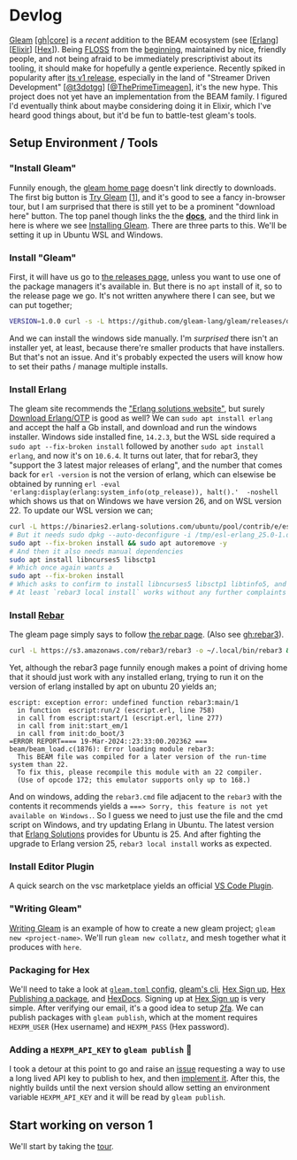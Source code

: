 # Devlog
[Gleam](https://gleam.run/) [[gh](https://github.com/gleam-lang)|[core](https://github.com/gleam-lang/gleam)] is a _recent_ addition to the BEAM ecosystem (see [[Erlang](https://www.erlang.org/)] [[Elixir](https://elixir-lang.org/)] [[Hex](https://hex.pm/)]). Being [FLOSS](https://github.com/gleam-lang/gleam/blob/32ba73ff5401e5a976b6d250de7248b416ca9c43/LICENCE) from the [beginning](https://github.com/gleam-lang/gleam/blob/4d791cbf8e7ef93f9174103e4a547f1262cb7ace/LICENSE), maintained by nice, friendly people, and not being afraid to be immediately prescriptivist about its tooling, it should make for hopefully a gentle experience.
Recently spiked in popularity after [its v1 release](https://gleam.run/news/gleam-version-1/), especially in the land of "Streamer Driven Development" [[@t3dotgg](https://www.youtube.com/watch?v=_I-CSgoCgsk)] [[@ThePrimeTimeagen](https://www.youtube.com/watch?v=9mfO821E7sE)], it's the new hype.
This project does not yet have an implementation from the BEAM family. I figured I'd eventually think about maybe considering doing it in Elixir, which I've heard good things about, but it'd be fun to battle-test gleam's tools.
## Setup Environment / Tools
### "Install Gleam"
Funnily enough, the [gleam home page](https://gleam.run/) doesn't link directly to downloads. The first big button is [Try Gleam](https://tour.gleam.run/) [[1](https://tour.gleam.run/table-of-contents/)], and it's good to see a fancy in-browser tour, but I am surprised that there is still yet to be a prominent "download here" button.
The top panel though links the the [**docs**](https://gleam.run/documentation/), and the third link in here is where we see [Installing Gleam](https://gleam.run/getting-started/installing/). There are three parts to this. We'll be setting it up in Ubuntu WSL and Windows.
### Install "Gleam"
First, it will have us go to [the releases page](https://github.com/gleam-lang/gleam/releases), unless you want to use one of the package managers it's available in. But there is no `apt` install of it, so to the release page we go. It's not written anywhere there I can see, but we can put together;
```sh
VERSION=1.0.0 curl -s -L https://github.com/gleam-lang/gleam/releases/download/v$VERSION/gleam-v$VERSION-x86_64-unknown-linux-musl.tar.gz | tar xvz -C /tmp && mv /tmp/gleam ~/.local/bin/gleam
```
And we can install the windows side manually. I'm _surprised_ there isn't an installer yet, at least, because there're smaller products that have installers. But that's not an issue. And it's probably expected the users will know how to set their paths / manage multiple installs.
### Install Erlang
The gleam site recommends the ["Erlang solutions website"](https://www.erlang-solutions.com/resources/download.html), but surely [Download Erlang/OTP](https://www.erlang.org/downloads) is good as well? We can `sudo apt install erlang` and accept the half a Gb install, and download and run the windows installer. Windows side installed fine, `14.2.3`, but the WSL side required a `sudo apt --fix-broken install` followed by another `sudo apt install erlang`, and now it's on `10.6.4`.
It turns out later, that for rebar3, they "support the 3 latest major releases of erlang", and the number that comes back for `erl -version` is not the version of erlang, which can elsewise be obtained by running `erl -eval 'erlang:display(erlang:system_info(otp_release)), halt().'  -noshell` which shows us that on Windows we have version 26, and on WSL version 22. To update our WSL version we can;
```sh
curl -L https://binaries2.erlang-solutions.com/ubuntu/pool/contrib/e/esl-erlang/esl-erlang_25.0-1~ubuntu~focal_amd64.deb -o /tmp/esl-erlang_25.0-1.deb && sudo dpkg -i /tmp/esl-erlang_25.0-1.deb && rm /tmp/esl-erlang_25.0-1.deb
# But it needs sudo dpkg --auto-deconfigure -i /tmp/esl-erlang_25.0-1.deb, which then asks for;
sudo apt --fix-broken install && sudo apt autoremove -y
# And then it also needs manual dependencies
sudo apt install libncurses5 libsctp1
# Which once again wants a
sudo apt --fix-broken install
# Which asks to confirm to install libncurses5 libsctp1 libtinfo5, and NOW we can install the deb pkg.
# At least `rebar3 local install` works without any further complaints after fighting the erlang installation.
```
### Install [Rebar](https://rebar3.org/)
The gleam page simply says to follow [the rebar page](https://rebar3.org/docs/getting-started/). (Also see [gh:rebar3](https://github.com/erlang/rebar3)).
```sh
curl -L https://s3.amazonaws.com/rebar3/rebar3 -o ~/.local/bin/rebar3 && chmod +x ~/.local/bin/rebar3 && rebar3 local install
```
Yet, although the rebar3 page funnily enough makes a point of driving home that it should just work with any installed erlang, trying to run it on the version of erlang installed by apt on ubuntu 20 yields an;
```
escript: exception error: undefined function rebar3:main/1
  in function  escript:run/2 (escript.erl, line 758)
  in call from escript:start/1 (escript.erl, line 277)
  in call from init:start_em/1
  in call from init:do_boot/3
=ERROR REPORT==== 19-Mar-2024::23:33:00.202362 ===
beam/beam_load.c(1876): Error loading module rebar3:
  This BEAM file was compiled for a later version of the run-time system than 22.
  To fix this, please recompile this module with an 22 compiler.
  (Use of opcode 172; this emulator supports only up to 168.)
```
And on windows, adding the `rebar3.cmd` file adjacent to the `rebar3` with the contents it recommends yields a `===> Sorry, this feature is not yet available on Windows.`. So I guess we need to just use the file and the cmd script on Windows, and try updating Erlang in Ubuntu. The latest version that [Erlang Solutions](https://www.erlang-solutions.com/downloads/) provides for Ubuntu is 25. And after fighting the upgrade to Erlang version 25, `rebar3 local install` works as expected.
### Install Editor Plugin
A quick search on the vsc marketplace yields an official [VS Code Plugin](https://github.com/gleam-lang/vscode-gleam).
### "Writing Gleam"
[Writing Gleam](https://gleam.run/writing-gleam/) is an example of how to create a new gleam project; `gleam new <project-name>`. We'll run `gleam new collatz`, and mesh together what it produces with `here`.
### Packaging for Hex
We'll need to take a look at [`gleam.toml` config](https://gleam.run/writing-gleam/gleam-toml/), [gleam's cli](https://gleam.run/writing-gleam/command-line-reference/), [Hex Sign up](https://hex.pm/signup), [Hex Publishing a package](https://hex.pm/docs/publish), and [HexDocs](https://hexdocs.pm/).
Signing up at [Hex Sign up](https://hex.pm/signup) is very simple. After verifying our email, it's a good idea to setup [2fa](https://hex.pm/dashboard/security).
We can publish packages with `gleam publish`, which at the moment requires `HEXPM_USER` (Hex username) and `HEXPM_PASS` (Hex password).
### Adding a `HEXPM_API_KEY` to `gleam publish` 💖
I took a detour at this point to go and raise an [issue](https://github.com/gleam-lang/gleam/issues/2844) requesting a way to use a long lived API key to publish to hex, and then [implement it](https://github.com/gleam-lang/gleam/pull/2856). After this, the nightly builds until the next version should allow setting an environment variable `HEXPM_API_KEY` and it will be read by `gleam publish`.
## Start working on verson 1
We'll start by taking the [tour](https://tour.gleam.run/).